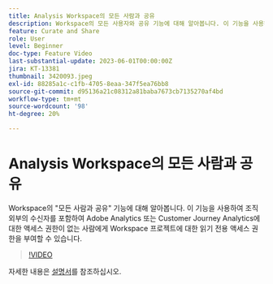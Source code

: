 ```yaml
---
title: Analysis Workspace의 모든 사람과 공유
description: Workspace의 모든 사용자와 공유 기능에 대해 알아봅니다. 이 기능을 사용하여 조직 외부의 수신자를 포함하여 Adobe Analytics 또는 CJA에 액세스할 수 없는 사람에게 Workspace 프로젝트에 대한 읽기 전용 액세스 권한을 부여할 수 있습니다.
feature: Curate and Share
role: User
level: Beginner
doc-type: Feature Video
last-substantial-update: 2023-06-01T00:00:00Z
jira: KT-13381
thumbnail: 3420093.jpeg
exl-id: 88285a1c-c1fb-4705-8eaa-347f5ea76bb8
source-git-commit: d95136a21c08312a81baba7673cb7135270af4bd
workflow-type: tm+mt
source-wordcount: '98'
ht-degree: 20%

---
```


# Analysis Workspace의 모든 사람과 공유

Workspace의 &quot;모든 사람과 공유&quot; 기능에 대해 알아봅니다. 이 기능을 사용하여 조직 외부의 수신자를 포함하여 Adobe Analytics 또는 Customer Journey Analytics에 대한 액세스 권한이 없는 사람에게 Workspace 프로젝트에 대한 읽기 전용 액세스 권한을 부여할 수 있습니다.

>[!VIDEO](https://video.tv.adobe.com/v/3452463/?learn=on&captions=kor)

자세한 내용은 [설명서](https://experienceleague.adobe.com/docs/analytics/analyze/analysis-workspace/curate-share/share-projects.html?lang=ko-KR#share-public-link)를 참조하십시오.
